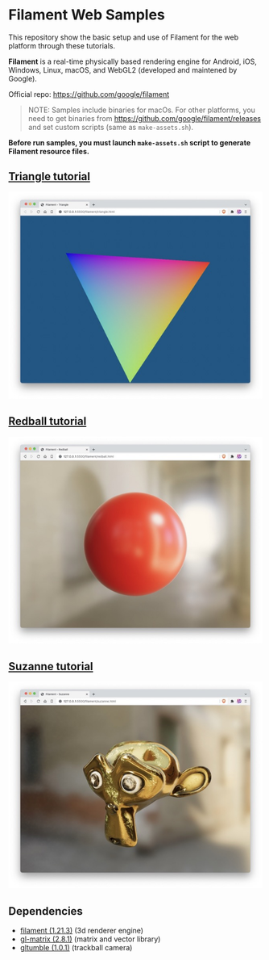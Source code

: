 # Filament Web Samples

This repository show the basic setup and use of Filament for the web platform through these tutorials.

**Filament** is a real-time physically based rendering engine for Android, iOS, Windows, Linux, macOS, and WebGL2 (developed and maintened by Google).

Official repo: https://github.com/google/filament

> NOTE: Samples include binaries for macOs. For other platforms, you need to get binaries from https://github.com/google/filament/releases and set custom scripts (same as `make-assets.sh`).

**Before run samples, you must launch `make-assets.sh` script to generate Filament resource files.**

## [Triangle tutorial](https://google.github.io/filament/webgl/tutorial_triangle.html)

![triangle.jpg](./assets/images/triangle.jpg)

## [Redball tutorial](https://google.github.io/filament/webgl/tutorial_redball.html)

![redball.jpg](./assets/images/redball.jpg)

## [Suzanne tutorial](https://google.github.io/filament/webgl/tutorial_suzanne.html)

![suzanne.jpg](./assets/images/suzanne.jpg)

## Dependencies

- [filament (1.21.3)](https://github.com/google/filament) (3d renderer engine)
- [gl-matrix (2.8.1)](https://github.com/toji/gl-matrix) (matrix and vector library)
- [gltumble (1.0.1)](https://github.com/prideout/gltumble) (trackball camera)